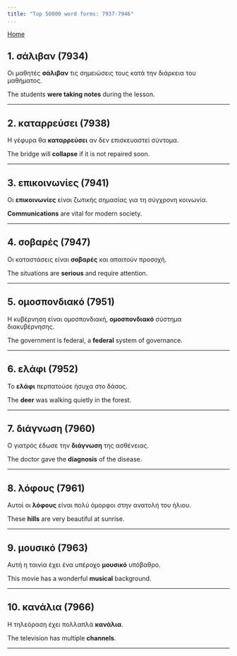 ```yaml
---
title: "Top 50000 word forms: 7937-7946"
...
```


[Home](./) 

## 1. σάλιβαν (7934)

Οι μαθητές **σάλιβαν** τις σημειώσεις τους κατά την διάρκεια του μαθήματος.  

The students **were taking notes** during the lesson.

---

## 2. καταρρεύσει (7938)

Η γέφυρα θα **καταρρεύσει** αν δεν επισκευαστεί σύντομα.  

The bridge will **collapse** if it is not repaired soon.

---

## 3. επικοινωνίες (7941)

Οι **επικοινωνίες** είναι ζωτικής σημασίας για τη σύγχρονη κοινωνία.  

**Communications** are vital for modern society.

---

## 4. σοβαρές (7947)

Οι καταστάσεις είναι **σοβαρές** και απαιτούν προσοχή.

The situations are **serious** and require attention.

---

## 5. ομοσπονδιακό (7951)

Η κυβέρνηση είναι ομοσπονδιακή, **ομοσπονδιακό** σύστημα διακυβέρνησης.  

The government is federal, a **federal** system of governance.

---

## 6. ελάφι (7952)

Το **ελάφι** περπατούσε ήσυχα στο δάσος.  

The **deer** was walking quietly in the forest.

---

## 7. διάγνωση (7960)

Ο γιατρός έδωσε την **διάγνωση** της ασθένειας.

The doctor gave the **diagnosis** of the disease.

---

## 8. λόφους (7961)

Αυτοί οι **λόφους** είναι πολύ όμορφοι στην ανατολή του ήλιου.  

These **hills** are very beautiful at sunrise.

---

## 9. μουσικό (7963)

Αυτή η ταινία έχει ένα υπέροχο **μουσικό** υπόβαθρο.  

This movie has a wonderful **musical** background.

---

## 10. κανάλια (7966)

Η τηλεόραση έχει πολλαπλά **κανάλια**.  

The television has multiple **channels**.

---

